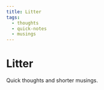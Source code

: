 ```yaml
---
title: Litter
tags:
  - thoughts
  - quick-notes
  - musings
---
```


# Litter

Quick thoughts and shorter musings.
